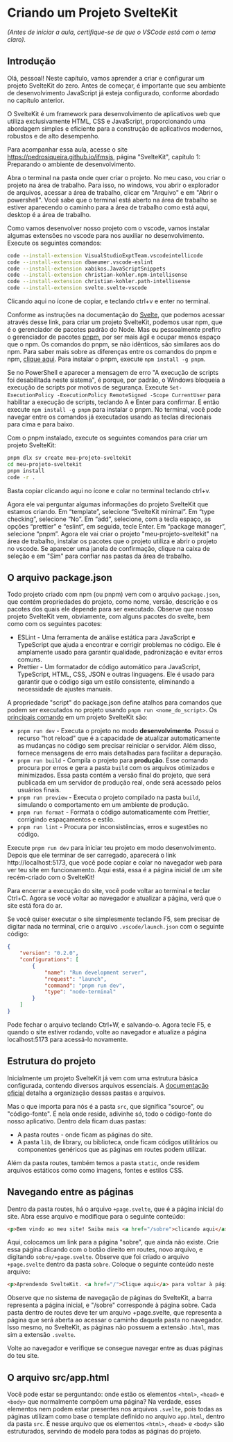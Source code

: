 # Criando um Projeto SvelteKit

_(Antes de iniciar a aula, certifique-se de que o VSCode está com o tema claro)._

## Introdução

Olá, pessoal! Neste capítulo, vamos aprender a criar e configurar um projeto SvelteKit do zero. Antes de começar, é importante que seu ambiente de desenvolvimento JavaScript já esteja configurado, conforme abordado no capítulo anterior.  

O SvelteKit é um framework para desenvolvimento de aplicativos web que utiliza exclusivamente HTML, CSS e JavaScript, proporcionando uma abordagem simples e eficiente para a construção de aplicativos modernos, robustos e de alto desempenho.

Para acompanhar essa aula, acesse o site <https://pedrosiqueira.github.io/ifmsjs>, página "SvelteKit", capítulo 1: Preparando o ambiente de desenvolvimento.

Abra o terminal na pasta onde quer criar o projeto. No meu caso, vou criar o projeto na área de trabalho. Para isso, no windows, vou abrir o explorador de arquivos, acessar a área de trabalho, clicar em "Arquivo" e em "Abrir o powershell". Você sabe que o terminal está aberto na área de trabalho se estiver aparecendo o caminho para a área de trabalho como está aqui, desktop é a área de trabalho.

Como vamos desenvolver nosso projeto com o vscode, vamos instalar algumas extensões no vscode para nos auxiliar no desenvolvimento. Execute os seguintes comandos:

```sh
code --install-extension VisualStudioExptTeam.vscodeintellicode
code --install-extension dbaeumer.vscode-eslint
code --install-extension xabikos.JavaScriptSnippets
code --install-extension christian-kohler.npm-intellisense
code --install-extension christian-kohler.path-intellisense
code --install-extension svelte.svelte-vscode
```

Clicando aqui no ícone de copiar, e teclando ctrl+v e enter no terminal.

Conforme as instruções na documentação do [Svelte](https://svelte.dev/docs/kit/creating-a-project), que podemos acessar através desse link, para criar um projeto SvelteKit, podemos usar npm, que é o gerenciador de pacotes padrão do Node. Mas eu pessoalmente prefiro o gerenciador de pacotes [pnpm](https://pnpm.io/), por ser mais ágil e ocupar menos espaço que o npm. Os comandos do pnpm, se não idênticos, são similares aos do npm. Para saber mais sobre as diferenças entre os comandos do pnpm e npm, [clique aqui](https://dev.to/equiman/npm-vs-yarn-vs-pnpm-commands-cheatsheet-3el8"). Para instalar o pnpm, execute `npm install -g pnpm`.

Se no PowerShell e aparecer a mensagem de erro "A execução de scripts foi desabilitada neste sistema", é porque, por padrão, o Windows bloqueia a execução de scripts por motivos de segurança. Execute `Set-ExecutionPolicy -ExecutionPolicy RemoteSigned -Scope CurrentUser` para habilitar a execução de scripts, teclando A e Enter para confirmar. E então execute `npm install -g pnpm` para instalar o pnpm. No terminal, você pode navegar entre os comandos já executados usando as teclas direcionais para cima e para baixo.

Com o pnpm instalado, execute os seguintes comandos para criar um projeto SvelteKit:

```sh
pnpm dlx sv create meu-projeto-sveltekit
cd meu-projeto-sveltekit
pnpm install
code -r .
```

Basta copiar clicando aqui no ícone e colar no terminal teclando ctrl+v.

Agora ele vai perguntar algumas informações do projeto SvelteKit que estamos criando. Em “template”, selecione “SvelteKit minimal”. Em “type checking”, selecione “No”. Em “add”, selecione, com a tecla espaço, as opções “prettier” e “eslint”, em seguida, tecle Enter. Em “package manager”, selecione “pnpm”. Agora ele vai criar o projeto "meu-projeto-sveltekit" na área de trabalho, instalar os pacotes que o projeto utiliza e abrir o projeto no vscode. Se aparecer uma janela de confirmação, clique na caixa de seleção e em "Sim" para confiar nas pastas da área de trabalho.

## O arquivo package.json

Todo projeto criado com npm (ou pnpm) vem com o arquivo `package.json`, que contém propriedades do projeto, como nome, versão, descrição e os pacotes dos quais ele depende para ser executado. Observe que nosso projeto SvelteKit vem, obviamente, com alguns pacotes do svelte, bem como com os seguintes pacotes:

- ESLint - Uma ferramenta de análise estática para JavaScript e TypeScript que ajuda a encontrar e corrigir problemas no código. Ele é amplamente usado para garantir qualidade, padronização e evitar erros comuns.
- Prettier - Um formatador de código automático para JavaScript, TypeScript, HTML, CSS, JSON e outras linguagens. Ele é usado para garantir que o código siga um estilo consistente, eliminando a necessidade de ajustes manuais.

A propriedade "script" do package.json define atalhos para comandos que podem ser executados no projeto usando `pnpm run <nome_do_script>`. Os [principais comando](https://svelte.dev/docs/kit/cli#svelte-kit-sync) em um projeto SvelteKit são:

- `pnpm run dev` - Executa o projeto no modo **desenvolvimento**. Possui o recurso "hot reload" que é a capacidade de atualizar automaticamente as mudanças no código sem precisar reiniciar o servidor. Além disso, fornece mensagens de erro mais detalhadas para facilitar a depuração.
- `pnpm run build` - Compila o projeto para **produção**. Esse comando procura por erros e gera a pasta `build` com os arquivos otimizados e minimizados. Essa pasta contém a versão final do projeto, que será publicada em um servidor de produção real, onde será acessado pelos usuários finais.
- `pnpm run preview` - Executa o projeto compilado na pasta `build`, simulando o comportamento em um ambiente de produção.
- `pnpm run format` - Formata o código automaticamente com Prettier, corrigindo espaçamentos e estilo.
- `pnpm run lint` - Procura por inconsistências, erros e sugestões no código.

Execute `pnpm run dev` para iniciar teu projeto em modo desenvolvimento. Depois que ele terminar de ser carregado, aparecerá o link http://localhost:5173, que você pode copiar e colar no navegador web para ver teu site em funcionamento. Aqui está, essa é a página inicial de um site recém-criado com o SvelteKit!

Para encerrar a execução do site, você pode voltar ao terminal e teclar Ctrl+C. Agora se você voltar ao navegador e atualizar a página, verá que o site está fora do ar.

Se você quiser executar o site simplesmente teclando F5, sem precisar de digitar nada no terminal, crie o arquivo `.vscode/launch.json` com o seguinte código:

```json
{
    "version": "0.2.0",
    "configurations": [
        {
            "name": "Run development server",
            "request": "launch",
            "command": "pnpm run dev",
            "type": "node-terminal"
        }
    ]
}
```

Pode fechar o arquivo teclando Ctrl+W, e salvando-o. Agora tecle F5, e quando o site estiver rodando, volte ao navegador e atualize a página localhost:5173 para acessá-lo novamente.

## Estrutura do projeto

Inicialmente um projeto SvelteKit já vem com uma estrutura básica configurada, contendo diversos arquivos essenciais. A [documentação oficial](https://svelte.dev/docs/kit/project-structure) detalha a organização dessas pastas e arquivos.

Mas o que importa para nós é a pasta `src`, que significa "source", ou "código-fonte". É nela onde reside, adivinhe só, todo o código-fonte do nosso aplicativo. Dentro dela ficam duas pastas:

- A pasta routes - onde ficam as páginas do site.
- A pasta `lib`, de library, ou biblioteca, onde ficam códigos utilitários ou componentes genéricos que as páginas em routes podem utilizar.

Além da pasta routes, também temos a pasta `static`, onde residem arquivos estáticos como como imagens, fontes e estilos CSS.

## Navegando entre as páginas

Dentro da pasta routes, há o arquivo `+page.svelte`, que é a página inicial do site. Abra esse arquivo e modifique para o seguinte conteúdo:

```html
<p>Bem vindo ao meu site! Saiba mais <a href="/sobre">clicando aqui</a>.</p>
```

Aqui, colocamos um link para a página "sobre", que ainda não existe. Crie essa página clicando com o botão direito em routes, novo arquivo, e digitando `sobre/+page.svelte`. Observe que foi criado o arquivo `+page.svelte` dentro da pasta `sobre`. Coloque o seguinte conteúdo neste arquivo:

```html
<p>Aprendendo SvelteKit. <a href="/">Clique aqui</a> para voltar à página inicial.</p>´
```

Observe que no sistema de navegação de páginas do SvelteKit, a barra representa a página inicial, e "/sobre" corresponde à página sobre. Cada pasta dentro de routes deve ter um arquivo +page.svelte, que representa a página que será aberta ao acessar o caminho daquela pasta no navegador. Isso mesmo, no SvelteKit, as páginas não possuem a extensão `.html`, mas sim a extensão `.svelte`.

Volte ao navegador e verifique se consegue navegar entre as duas páginas do teu site.

## O arquivo src/app.html

Você pode estar se perguntando: onde estão os elementos `<html>`, `<head>` e `<body>` que normalmente compõem uma página? Na verdade, esses elementos nem podem estar presentes nos arquivos `.svelte`, pois todas as páginas utilizam como base o template definido no arquivo `app.html`, dentro da pasta `src`. É nesse arquivo que os elementos `<html>`, `<head>` e `<body>` são estruturados, servindo de modelo para todas as páginas do projeto.